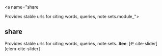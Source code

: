 <a name="share

Provides stable urls for citing words, queries, note sets.module_"></a>

## share

Provides stable urls for citing words, queries, note sets.
**See**: [∈ cite-slider][elem-cite-slider]  
